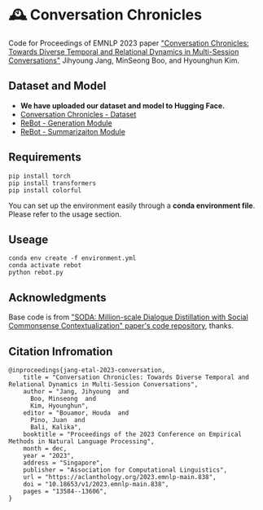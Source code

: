 # 🕰️ Conversation Chronicles

Code for Proceedings of EMNLP 2023 paper ["Conversation Chronicles: Towards Diverse Temporal and Relational Dynamics in Multi-Session Conversations"](https://arxiv.org/abs/2310.13420) Jihyoung Jang, MinSeong Boo, and Hyounghun Kim.

## Dataset and Model
- **We have uploaded our dataset and model to Hugging Face.**
- [Conversation Chronicles - Dataset](https://huggingface.co/datasets/jihyoung/ConversationChronicles)
- [ReBot - Generation Module](https://huggingface.co/jihyoung/rebot-generation)
- [ReBot - Summarizaiton Module](https://huggingface.co/jihyoung/rebot-summarization)

## Requirements 
```Shell
pip install torch
pip install transformers
pip install colorful
```
You can set up the environment easily through a **conda environment file**. Please refer to the usage section.

## Useage
```Shell
conda env create -f environment.yml
conda activate rebot
python rebot.py
```

## Acknowledgments
Base code is from ["SODA: Million-scale Dialogue Distillation with Social Commonsense Contextualization" paper's code repository](https://github.com/skywalker023/sodaverse), thanks.

## Citation Infromation
```
@inproceedings{jang-etal-2023-conversation,
    title = "Conversation Chronicles: Towards Diverse Temporal and Relational Dynamics in Multi-Session Conversations",
    author = "Jang, Jihyoung  and
      Boo, Minseong  and
      Kim, Hyounghun",
    editor = "Bouamor, Houda  and
      Pino, Juan  and
      Bali, Kalika",
    booktitle = "Proceedings of the 2023 Conference on Empirical Methods in Natural Language Processing",
    month = dec,
    year = "2023",
    address = "Singapore",
    publisher = "Association for Computational Linguistics",
    url = "https://aclanthology.org/2023.emnlp-main.838",
    doi = "10.18653/v1/2023.emnlp-main.838",
    pages = "13584--13606",
}
```
